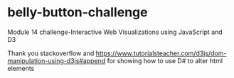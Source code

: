 # belly-button-challenge
Module 14 challenge-Interactive Web Visualizations using JavaScript and D3


Thank you stackoverflow and https://www.tutorialsteacher.com/d3js/dom-manipulation-using-d3js#append
for showing how to use D# to alter html elements
